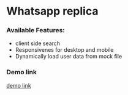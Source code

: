 # Whatsapp replica

### Available Features:

- client side search
- Responsivenes for desktop and mobile
- Dynamically load user data from mock file

### Demo link

[demo link](https://wondrous-meringue-5332f1.netlify.app/)
